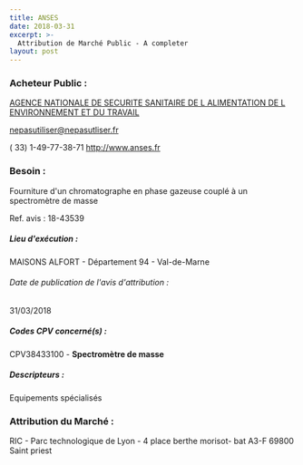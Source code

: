 ```yaml
---
title: ANSES
date: 2018-03-31
excerpt: >-
  Attribution de Marché Public - A completer
layout: post
---
```


### Acheteur Public : 
<a href="/acheteur-32/siren-130012024"> AGENCE NATIONALE DE SECURITE SANITAIRE DE L ALIMENTATION DE L ENVIRONNEMENT ET DU TRAVAIL</a><br/>



nepasutiliser@nepasutliser.fr

( 33) 1-49-77-38-71
http://www.anses.fr
### Besoin :

Fourniture d'un chromatographe en phase gazeuse couplé à un spectromètre de masse

Ref. avis : 18-43539


##### Lieu d'exécution :

MAISONS ALFORT - Département 94 - Val-de-Marne

###### Date de publication de l'avis d'attribution : 
31/03/2018

##### Codes CPV concerné(s) :
CPV38433100 - **Spectromètre de masse** <br/>

##### Descripteurs :
Equipements spécialisés <br/>

### Attribution du Marché :
RIC - Parc technologique de Lyon - 4 place berthe morisot- bat A3-F 69800 Saint priest <br/>
